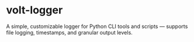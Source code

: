# volt-logger
A simple, customizable logger for Python CLI tools and scripts — supports file logging, timestamps, and granular output levels.

